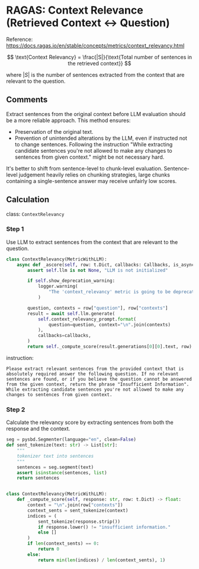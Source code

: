 # RAGAS: Context Relevance (Retrieved Context <-> Question)
Reference: https://docs.ragas.io/en/stable/concepts/metrics/context_relevancy.html

$$
\text{Context Relevancy} =
\frac{|S|}{\text{Total number of sentences in the retrieved context}}
$$

where $|S|$ is the number of sentences extracted from the context that are relevant to the question.

## Comments

Extract sentences from the original context before LLM evaluation should be a more reliable approach. This method ensures:
- Preservation of the original text.
- Prevention of unintended alterations by the LLM, even if instructed not to change sentences. Following the instruction "While extracting candidate sentences you're not allowed to make any changes to sentences from given context." might be not necessary hard.

It's better to shift from sentence-level to chunk-level evaluation. Sentence-level judgement heavily relies on chunking strategies, large chunks containing a single-sentence answer may receive unfairly low scores. 

## Calculation
class: `ContextRelevancy`

### Step 1
Use LLM to extract sentences from the context that are relevant to the question.

```python
class ContextRelevancy(MetricWithLLM):
    async def _ascore(self, row: t.Dict, callbacks: Callbacks, is_async: bool) -> float:
        assert self.llm is not None, "LLM is not initialized"

        if self.show_deprecation_warning:
            logger.warning(
                "The 'context_relevancy' metric is going to be deprecated soon! Please use the 'context_precision' metric instead. It is a drop-in replacement just a simple search and replace should work."  # noqa
            )

        question, contexts = row["question"], row["contexts"]
        result = await self.llm.generate(
            self.context_relevancy_prompt.format(
                question=question, context="\n".join(contexts)
            ),
            callbacks=callbacks,
        )
        return self._compute_score(result.generations[0][0].text, row)
```

instruction:

```
Please extract relevant sentences from the provided context that is absolutely required answer the following question. If no relevant sentences are found, or if you believe the question cannot be answered from the given context, return the phrase "Insufficient Information".  While extracting candidate sentences you're not allowed to make any changes to sentences from given context.
```

### Step 2
Calculate the relevancy score by extracting sentences from both the response and the context.

```python
seg = pysbd.Segmenter(language="en", clean=False)
def sent_tokenize(text: str) -> List[str]:
    """
    tokenizer text into sentences
    """
    sentences = seg.segment(text)
    assert isinstance(sentences, list)
    return sentences


class ContextRelevancy(MetricWithLLM):
    def _compute_score(self, response: str, row: t.Dict) -> float:
        context = "\n".join(row["contexts"])
        context_sents = sent_tokenize(context)
        indices = (
            sent_tokenize(response.strip())
            if response.lower() != "insufficient information."
            else []
        )
        if len(context_sents) == 0:
            return 0
        else:
            return min(len(indices) / len(context_sents), 1)
```